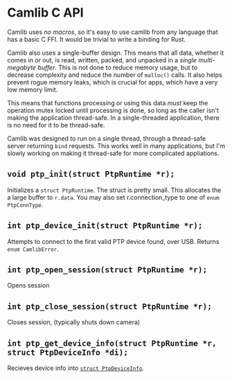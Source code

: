 # Camlib C API

Camlib uses *no macros*, so it's easy to use camlib from any language that has a basic C FFI. It would be trivial to
write a binding for Rust.

Camlib also uses a single-buffer design. This means that all data, whether it comes in or out, is read, written, packed, and unpacked in a *single multi-megabyte buffer*.
This is not done to reduce memory usage, but to decrease complexity and reduce the number of `malloc()` calls. It also helps prevent rogue memory leaks, which
is crucial for apps, which have a very low memory limit.

This means that functions processing or using this data *must* keep the operation mutex locked until processing is done, so long as
the caller isn't making the application thread-safe. In a single-threaded application, there is no need for it to be thread-safe.

Camlib was designed to run on a single thread, through a thread-safe server returning `bind` requests. This works well
in many applications, but I'm slowly working on making it thread-safe for more complicated appliations.

## `void ptp_init(struct PtpRuntime *r);`
Initializes a `struct PtpRuntime`. The struct is pretty small. This allocates the a large buffer to `r.data`.
You may also set r.connection_type to one of `enum PtpConnType`.
## `int ptp_device_init(struct PtpRuntime *r);`
Attempts to connect to the first valid PTP device found, over USB. Returns `enum CamlibError`.
## `int ptp_open_session(struct PtpRuntime *r);`
Opens session
## `int ptp_close_session(struct PtpRuntime *r);`
Closes session, (typically shuts down camera)
## `int ptp_get_device_info(struct PtpRuntime *r, struct PtpDeviceInfo *di);`
Recieves device info into [`struct PtpDeviceInfo`](https://github.com/petabyt/camlib/blob/8291304dc94a00a57200e33a19a497f1a6ccc5b6/src/cl_data.h#L32).
